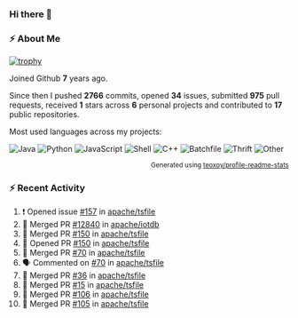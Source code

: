 ### Hi there 👋

### :zap: About Me

[![trophy](https://github-profile-trophy.vercel.app/?username=HTHou&theme=onedark)](https://github.com/ryo-ma/github-profile-trophy)
   
Joined Github **7** years ago.

Since then I pushed **2766** commits, opened **34** issues, submitted **975** pull requests, received **1** stars across **6** personal projects and contributed to **17** public repositories.

Most used languages across my projects:

![Java](https://img.shields.io/static/v1?style=flat-square&label=%E2%A0%80&color=555&labelColor=%23b07219&message=Java%EF%B8%B196.4%25)
![Python](https://img.shields.io/static/v1?style=flat-square&label=%E2%A0%80&color=555&labelColor=%233572A5&message=Python%EF%B8%B10.8%25)
![JavaScript](https://img.shields.io/static/v1?style=flat-square&label=%E2%A0%80&color=555&labelColor=%23f1e05a&message=JavaScript%EF%B8%B10.6%25)
![Shell](https://img.shields.io/static/v1?style=flat-square&label=%E2%A0%80&color=555&labelColor=%2389e051&message=Shell%EF%B8%B10.4%25)
![C++](https://img.shields.io/static/v1?style=flat-square&label=%E2%A0%80&color=555&labelColor=%23f34b7d&message=C%2B%2B%EF%B8%B10.4%25)
![Batchfile](https://img.shields.io/static/v1?style=flat-square&label=%E2%A0%80&color=555&labelColor=%23C1F12E&message=Batchfile%EF%B8%B10.3%25)
![Thrift](https://img.shields.io/static/v1?style=flat-square&label=%E2%A0%80&color=555&labelColor=%23D12127&message=Thrift%EF%B8%B10.2%25)
![Other](https://img.shields.io/static/v1?style=flat-square&label=%E2%A0%80&color=555&labelColor=%23ededed&message=Other%EF%B8%B10.4%25)

<p align="right"><sub>Generated using <a href="https://github.com/marketplace/actions/profile-readme-stats">teoxoy/profile-readme-stats</a></sub></p>


<!--![](https://github.com/HTHou/HTHou/blob/output/github-contribution-grid-snake.svg)-->

<!--![Haonan Hou's github stats](https://github-readme-stats.vercel.app/api?username=HTHou&count_private=true&show_icons=true&theme=onedark)-->

<!--![Haonan Hou's wakatime stats](https://github-readme-stats.vercel.app/api/wakatime?username=HTHou&layout=compact&theme=onedark)-->

<!--![Top Langs](https://github-readme-stats.vercel.app/api/top-langs/?username=HTHou&theme=onedark&layout=compact)-->

### :zap: Recent Activity
<!--START_SECTION:activity-->
1. ❗ Opened issue [#157](https://github.com/apache/tsfile/issues/157) in [apache/tsfile](https://github.com/apache/tsfile)
2. 🎉 Merged PR [#12840](https://github.com/apache/iotdb/pull/12840) in [apache/iotdb](https://github.com/apache/iotdb)
3. 🎉 Merged PR [#150](https://github.com/apache/tsfile/pull/150) in [apache/tsfile](https://github.com/apache/tsfile)
4. 💪 Opened PR [#150](https://github.com/apache/tsfile/pull/150) in [apache/tsfile](https://github.com/apache/tsfile)
5. 🎉 Merged PR [#70](https://github.com/apache/tsfile/pull/70) in [apache/tsfile](https://github.com/apache/tsfile)
6. 🗣 Commented on [#70](https://github.com/apache/tsfile/pull/70#issuecomment-2208932668) in [apache/tsfile](https://github.com/apache/tsfile)
7. 🎉 Merged PR [#36](https://github.com/apache/tsfile/pull/36) in [apache/tsfile](https://github.com/apache/tsfile)
8. 🎉 Merged PR [#15](https://github.com/apache/tsfile/pull/15) in [apache/tsfile](https://github.com/apache/tsfile)
9. 🎉 Merged PR [#106](https://github.com/apache/tsfile/pull/106) in [apache/tsfile](https://github.com/apache/tsfile)
10. 🎉 Merged PR [#105](https://github.com/apache/tsfile/pull/105) in [apache/tsfile](https://github.com/apache/tsfile)
<!--END_SECTION:activity-->

<!--
**HTHou/HTHou** is a ✨ _special_ ✨ repository because its `README.md` (this file) appears on your GitHub profile.

Here are some ideas to get you started:

- 🔭 I’m currently working on ...
- 🌱 I’m currently learning ...
- 👯 I’m looking to collaborate on ...
- 🤔 I’m looking for help with ...
- 💬 Ask me about ...
- 📫 How to reach me: ...
- 😄 Pronouns: ...
- ⚡ Fun fact: ...
-->
